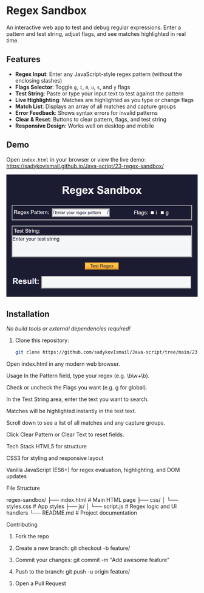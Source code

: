 # Regex Sandbox

An interactive web app to test and debug regular expressions. Enter a pattern and test string, adjust flags, and see matches highlighted in real time.

## Features

- **Regex Input**: Enter any JavaScript-style regex pattern (without the enclosing slashes)  
- **Flags Selector**: Toggle `g`, `i`, `m`, `u`, `s`, and `y` flags  
- **Test String**: Paste or type your input text to test against the pattern  
- **Live Highlighting**: Matches are highlighted as you type or change flags  
- **Match List**: Displays an array of all matches and capture groups  
- **Error Feedback**: Shows syntax errors for invalid patterns  
- **Clear & Reset**: Buttons to clear pattern, flags, and test string  
- **Responsive Design**: Works well on desktop and mobile  

## Demo

Open `index.html` in your browser or view the live demo:  
<https://sadykovismail.github.io/Java-script/23-regex-sandbox/>

![Screenshot of the Regex Sandbox app](./screenshot.png)

## Installation

_No build tools or external dependencies required!_

1. Clone this repository:  
   ```bash
   git clone https://github.com/sadykovIsmail/Java-script/tree/main/23-regex-sandbox
Open index.html in any modern web browser.

Usage
In the Pattern field, type your regex (e.g. \b\w+\b).

Check or uncheck the Flags you want (e.g. g for global).

In the Test String area, enter the text you want to search.

Matches will be highlighted instantly in the test text.

Scroll down to see a list of all matches and any capture groups.

Click Clear Pattern or Clear Text to reset fields.

Tech Stack
HTML5 for structure

CSS3 for styling and responsive layout

Vanilla JavaScript (ES6+) for regex evaluation, highlighting, and DOM updates

File Structure

regex-sandbox/
├── index.html           # Main HTML page
├── css/
│   └── styles.css       # App styles
├── js/
│   └── script.js           # Regex logic and UI handlers
└── README.md            # Project documentation

Contributing
1) Fork the repo

2) Create a new branch:
git checkout -b feature/<your-branch-name>

3) Commit your changes:
git commit -m "Add awesome feature"

4) Push to the branch:
git push -u origin feature/<your-branch-name>

5) Open a Pull Request